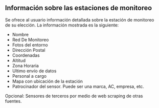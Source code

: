 ## Información sobre las estaciones de monitoreo
Se ofrece al usuario información detallada sobre la estación de monitoreo de su elección. La información mostrada es la siguiente:
- Nombre
- Red De Monitoreo
- Fotos del entorno
- Dirección Postal
- Coordenadas
- Altitud
- Zona Horaria
- Ultimo envío de datos
- Personal a cargo
- Mapa con ubicación de la estación
- Patrocinador del sensor. Puede ser una marca, AC, empresa, etc.

Opcional: Sensores de terceros por medio de web scraping de otras fuentes.